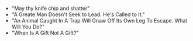 * "May thy knife chip and shatter"
* "A Greate Man Doesn't Seek to Lead. He's Called to It."
* "An Animal Caught In A Trap Will Gnaw Off Its Own Leg To Escape. What Will You Do?"
* "When Is A Gift Not A Gift?"
